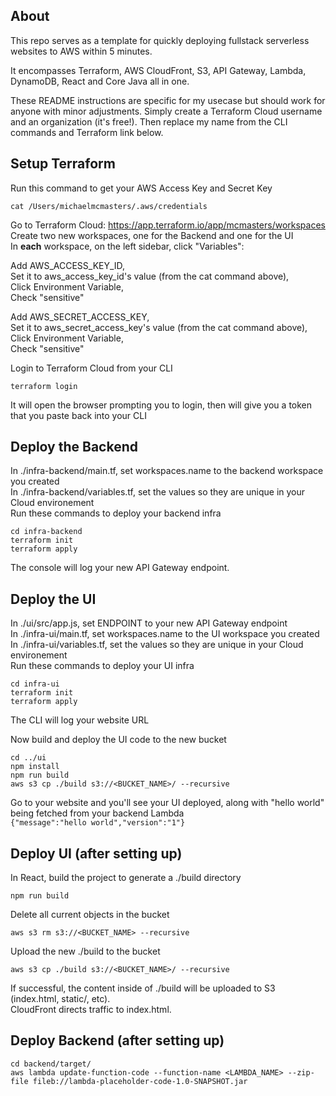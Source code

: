 ## About

This repo serves as a template for quickly deploying fullstack serverless websites to AWS within 5 minutes.

It encompasses Terraform, AWS CloudFront, S3, API Gateway, Lambda, DynamoDB, React and Core Java all in one.

These README instructions are specific for my usecase but should work for anyone with minor adjustments. Simply create a Terraform Cloud username and an organization (it's free!). Then replace my name from the CLI commands and Terraform link below.

## Setup Terraform

Run this command to get your AWS Access Key and Secret Key
```
cat /Users/michaelmcmasters/.aws/credentials
```

Go to Terraform Cloud: https://app.terraform.io/app/mcmasters/workspaces
<br />
Create two new workspaces, one for the Backend and one for the UI
<br />
In **each** workspace, on the left sidebar, click "Variables":

Add AWS_ACCESS_KEY_ID,
<br />
Set it to aws_access_key_id's value (from the cat command above),
<br />
Click Environment Variable,
<br />
Check "sensitive"

Add AWS_SECRET_ACCESS_KEY,
<br />
Set it to aws_secret_access_key's value (from the cat command above),
<br />
Click Environment Variable,
<br />
Check "sensitive"

Login to Terraform Cloud from your CLI
```
terraform login
```
It will open the browser prompting you to login, then will give you a token that you paste back into your CLI


## Deploy the Backend

In ./infra-backend/main.tf, set workspaces.name to the backend workspace you created
<br />
In ./infra-backend/variables.tf, set the values so they are unique in your Cloud environement
<br />
Run these commands to deploy your backend infra
```
cd infra-backend
terraform init
terraform apply
```

The console will log your new API Gateway endpoint.


## Deploy the UI

In ./ui/src/app.js, set ENDPOINT to your new API Gateway endpoint
<br />
In ./infra-ui/main.tf, set workspaces.name to the UI workspace you created
<br />
In ./infra-ui/variables.tf, set the values so they are unique in your Cloud environement
<br />
Run these commands to deploy your UI infra
```
cd infra-ui
terraform init
terraform apply
```
The CLI will log your website URL

Now build and deploy the UI code to the new bucket
```
cd ../ui
npm install
npm run build
aws s3 cp ./build s3://<BUCKET_NAME>/ --recursive
```

Go to your website and you'll see your UI deployed, along with "hello world" being fetched from your backend Lambda
<br />
`{"message":"hello world","version":"1"}`


## Deploy UI (after setting up)
In React, build the project to generate a ./build directory
```
npm run build
```

Delete all current objects in the bucket
```
aws s3 rm s3://<BUCKET_NAME> --recursive
```

Upload the new ./build to the bucket
```
aws s3 cp ./build s3://<BUCKET_NAME>/ --recursive
```

If successful, the content inside of ./build will be uploaded to S3 (index.html, static/, etc).
<br />
CloudFront directs traffic to index.html.


## Deploy Backend (after setting up)
```
cd backend/target/
aws lambda update-function-code --function-name <LAMBDA_NAME> --zip-file fileb://lambda-placeholder-code-1.0-SNAPSHOT.jar
```
